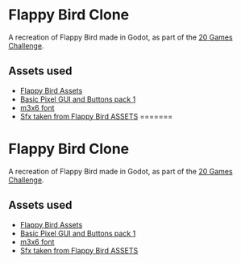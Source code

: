 # Flappy Bird Clone

A recreation of Flappy Bird made in Godot, as part of the [20 Games Challenge](https://20_games_challenge.gitlab.io/).

## Assets used

- [Flappy Bird Assets](https://megacrash.itch.io/flappy-bird-assets)
- [Basic Pixel GUI and Buttons pack 1](https://bdragon1727.itch.io/basic-pixel-gui-and-buttons-pack-1)
- [m3x6 font](https://managore.itch.io/m3x6?download)
- [Sfx taken from Flappy Bird ASSETS](https://kosresetr55.itch.io/flappy-bird-assets-by-kosresetr55)
=======
# Flappy Bird Clone

A recreation of Flappy Bird made in Godot, as part of the [20 Games Challenge](https://20_games_challenge.gitlab.io/).

## Assets used

- [Flappy Bird Assets](https://megacrash.itch.io/flappy-bird-assets)
- [Basic Pixel GUI and Buttons pack 1](https://bdragon1727.itch.io/basic-pixel-gui-and-buttons-pack-1)
- [m3x6 font](https://managore.itch.io/m3x6?download)
- [Sfx taken from Flappy Bird ASSETS](https://kosresetr55.itch.io/flappy-bird-assets-by-kosresetr55)
